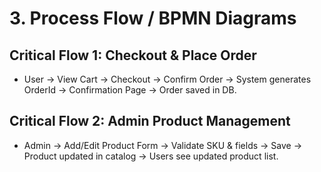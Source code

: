 # 3. Process Flow / BPMN Diagrams

## Critical Flow 1: Checkout & Place Order
   - User → View Cart → Checkout → Confirm Order → System generates OrderId → Confirmation Page → Order saved in DB.

## Critical Flow 2: Admin Product Management
   - Admin → Add/Edit Product Form → Validate SKU & fields → Save → Product updated in catalog → Users see updated product list.
